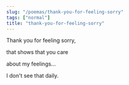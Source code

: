 ```yaml
---
slug: "/poemas/thank-you-for-feeling-sorry"
tags: ["normal"]
title: "thank-you-for-feeling-sorry"
---
```

Thank you for feeling sorry,

that shows that you care

about my feelings...

I don't see that daily.